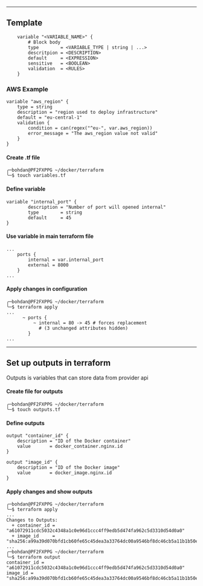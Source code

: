 ***
## Template

```hcl
	variable "<VARIABLE_NAME>" {
		# Block body
		type        = <VARIABLE_TYPE | string | ...>
		descritpion = <DESCRIPTION>
		default     = <EXPRESSION>
		sensitive   = <BOOLEAN> 
		validation  = <RULES>
	}
```

### AWS Example
```hcl
variable "aws_region" {
	type = string
	description = "region used to deploy infrastructure"
	default = "eu-central-1"
	validation {
		condition = can(regex("^eu-", var.aws_region))
		error_message = "The aws_region value not valid"
	}
}
```



####  Create .tf file
```
╭─bohdan@PF2FXPPG ~/docker/terraform
╰─$ touch variables.tf
```

#### Define variable
```
variable "internal_port" {
		description = "Number of port will opened internal"
		type 		= string
		default     = 45
}
```

#### Use variable in main terraform file
```
...
	ports {
		internal = var.internal_port 
		external = 8000
	}
...
```

#### Apply changes in configuration
```
╭─bohdan@PF2FXPPG ~/docker/terraform
╰─$ terraform apply
...
      ~ ports {
          ~ internal = 80 -> 45 # forces replacement
            # (3 unchanged attributes hidden)
        }
...
```

***
## Set up outputs in terraform 

Outputs is variables that can store data from provider api

#### Create file for outputs
```
╭─bohdan@PF2FXPPG ~/docker/terraform
╰─$ touch outputs.tf
```

#### Define outputs
```
output "container_id" {
	description = "ID of the Docker container"
	value 		= docker_container.nginx.id
}

output "image_id" {
	description = "ID of the Docker image"
	value 		= docker_image.nginx.id
}
```

#### Apply changes and show outputs
```
╭─bohdan@PF2FXPPG ~/docker/terraform
╰─$ terraform apply
...
Changes to Outputs:
  + container_id = "a61072911cdc5032c4348a1c0e96d1ccc4ff9edb5d474fa962c5d3310d54d0a0"
  + image_id     = "sha256:a99a39d070bfd1cb60fe65c45dea3a33764dc00a9546bf8dc46cb5a11b1b50e9nginx:latest"
...
╭─bohdan@PF2FXPPG ~/docker/terraform
╰─$ terraform output
container_id = "a61072911cdc5032c4348a1c0e96d1ccc4ff9edb5d474fa962c5d3310d54d0a0"
image_id = "sha256:a99a39d070bfd1cb60fe65c45dea3a33764dc00a9546bf8dc46cb5a11b1b50e9nginx:latest"
```

